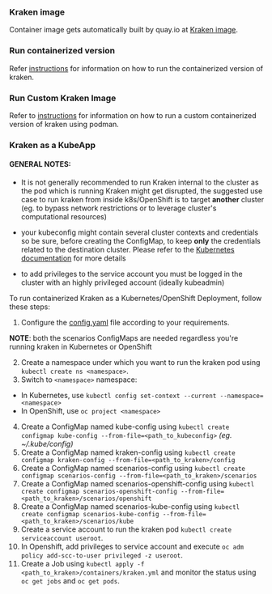 
### Kraken image

  

Container image gets automatically built by quay.io at [Kraken image](https://quay.io/chaos-kubox/krkn).

  

### Run containerized version

Refer [instructions](https://github.com/redhat-chaos/krkn/blob/main/docs/installation.md#run-containerized-version) for information on how to run the containerized version of kraken.

  
  

### Run Custom Kraken Image

Refer to [instructions](https://github.com/redhat-chaos/krkn/blob/main/containers/build_own_image-README.md) for information on how to run a custom containerized version of kraken using podman.

  
  

### Kraken as a KubeApp

#### GENERAL NOTES:

- It is not generally recommended to run Kraken internal to the cluster as the pod which is running Kraken might get disrupted, the suggested use case to run kraken from inside k8s/OpenShift is to target **another** cluster (eg. to bypass network restrictions or to leverage cluster's computational resources)

- your kubeconfig might contain several cluster contexts and credentials so be sure, before creating the ConfigMap, to keep **only** the credentials related to the destination cluster. Please refer to the [Kubernetes documentation](https://kubernetes.io/docs/tasks/access-application-cluster/configure-access-multiple-clusters/) for more details
- to add privileges to the service account you must be logged in the cluster with an highly privileged account (ideally kubeadmin)

  

To run containerized Kraken as a Kubernetes/OpenShift Deployment, follow these steps:

1. Configure the [config.yaml](https://github.com/redhat-chaos/krkn/blob/main/config/config.yaml) file according to your requirements.

**NOTE**: both the scenarios ConfigMaps are needed regardless you're running kraken in Kubernetes or OpenShift

2. Create a namespace under which you want to run the kraken pod using `kubectl create ns <namespace>`.
3. Switch to `<namespace>` namespace:
- In Kubernetes, use `kubectl config set-context --current --namespace=<namespace>`
- In OpenShift, use `oc project <namespace>`
  
4. Create a ConfigMap named kube-config using `kubectl create configmap kube-config --from-file=<path_to_kubeconfig>`  *(eg. ~/.kube/config)*
5. Create a ConfigMap named kraken-config using `kubectl create configmap kraken-config --from-file=<path_to_kraken>/config`
6. Create a ConfigMap named scenarios-config using `kubectl create configmap scenarios-config --from-file=<path_to_kraken>/scenarios`
7. Create a ConfigMap named scenarios-openshift-config using `kubectl create configmap scenarios-openshift-config --from-file=<path_to_kraken>/scenarios/openshift`
8. Create a ConfigMap named scenarios-kube-config using `kubectl create configmap scenarios-kube-config --from-file=<path_to_kraken>/scenarios/kube` 
9. Create a service account to run the kraken pod `kubectl create serviceaccount useroot`.
10.  In Openshift, add privileges to service account and execute `oc adm policy add-scc-to-user privileged -z useroot`.
11.  Create a Job using `kubectl apply -f <path_to_kraken>/containers/kraken.yml` and monitor the status using `oc get jobs` and `oc get pods`.